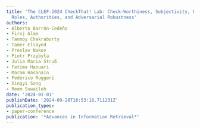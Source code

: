 ```yaml
---
title: 'The CLEF-2024 CheckThat! Lab: Check-Worthiness, Subjectivity, Persuasion,
  Roles, Authorities, and Adversarial Robustness'
authors:
- Alberto Barrón-Cedeño
- Firoj Alam
- Tanmoy Chakraborty
- Tamer Elsayed
- Preslav Nakov
- Piotr Przybyła
- Julia Maria Struß
- Fatima Haouari
- Maram Hasanain
- Federico Ruggeri
- Xingyi Song
- Reem Suwaileh
date: '2024-01-01'
publishDate: '2024-09-28T16:53:18.711231Z'
publication_types:
- paper-conference
publication: '*Advances in Information Retrieval*'
---
```

